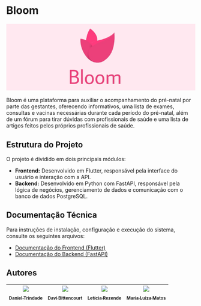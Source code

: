 # Bloom

![alt text](./media/cover.png)

Bloom é uma plataforma para auxiliar o acompanhamento do pré-natal por parte das gestantes, oferecendo informativos, uma lista de exames, consultas e vacinas necessárias durante cada período do pré-natal, além de um fórum para tirar dúvidas com profissionais de saúde e uma lista de artigos feitos pelos próprios profissionais de saúde.

## Estrutura do Projeto

O projeto é dividido em dois principais módulos:

- **Frontend:** Desenvolvido em Flutter, responsável pela interface do usuário e interação com a API.
- **Backend:** Desenvolvido em Python com FastAPI, responsável pela lógica de negócios, gerenciamento de dados e comunicação com o banco de dados PostgreSQL.

## Documentação Técnica

Para instruções de instalação, configuração e execução do sistema, consulte os seguintes arquivos:

- [Documentação do Frontend (Flutter)](./bloom-app/README.md)
- [Documentação do Backend (FastAPI)](./bloom-api/README.md)

## Autores

| [<img loading="lazy" src="https://avatars.githubusercontent.com/u/109690903?v=4" width=115><br><sub>Daniel Trindade</sub>](https://github.com/danieljstri) | [<img loading="lazy" src="https://avatars.githubusercontent.com/u/99416233?v=4" width=115><br><sub>Davi Bittencourt</sub>](https://github.com/davibital) | [<img loading="lazy" src="https://avatars.githubusercontent.com/u/109690990?v=4" width=115><br><sub>Letícia Rezende</sub>](https://github.com/leticiare) | [<img loading="lazy" src="https://avatars.githubusercontent.com/u/98433695?v=4" width=115><br><sub>Maria Luiza Matos</sub>](https://github.com/malufmatos) |
| :------------------------------------------------------------------------------------------------------------------------------------------------------: | :---------------------------------------------------------------------------------------------------------------------------------------------------------: | :------------------------------------------------------------------------------------------------------------------------------------------------------: | ----------------------------------------------------------------------------------------------------------------------------------------------------- |

